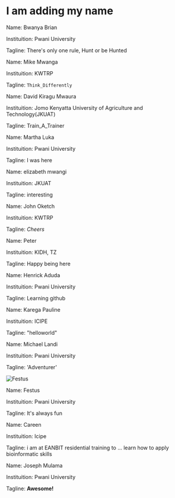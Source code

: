 # I am adding my name

Name: Bwanya Brian

Instituition: Pwani University 

Tagline: There's only one rule, Hunt or be Hunted


Name: Mike Mwanga

Instituition: KWTRP

Tagline: `Think_Differently`


Name: David Kiragu Mwaura

Instituition: Jomo Kenyatta University of Agriculture and Technology(JKUAT)

Tagline: Train_A_Trainer


Name: Martha Luka

Instituition: Pwani University

Tagline: I was here


Name: elizabeth mwangi

Instituition: JKUAT

Tagline: interesting


Name: John Oketch 

Instituition: KWTRP

Tagline: *Cheers*


Name: Peter

Instituition: KIDH, TZ

Tagline: Happy being here


Name: Henrick Aduda

Instituition: Pwani University

Tagline: Learning github


Name: Karega Pauline

Instituition: ICIPE

Tagline: "helloworld"


Name: Michael Landi 

Instituition: Pwani University 

Tagline: 'Adventurer'


![Festus](https://ideal.kemri-wellcome.org/wp-content/uploads/2017/09/DSC_0107.jpg)

Name: Festus 

Instituition: Pwani University

Tagline: It's always fun


Name: Careen 

Instituition: Icipe 

Tagline: i am at EANBIT residential training  to ... learn  how to apply bioinformatic skills 


Name: Joseph Mulama 

Instituition: Pwani University 

Tagline: **Awesome!**

